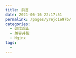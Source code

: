 ```yaml
---
title: 前言
date: 2021-06-16 22:17:51
permalink: /pages/yrejc1e97b/
categories:
  - 运维观止
  - 兼容并包
  - Nginx
tags:
  - 
---
```

